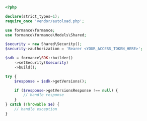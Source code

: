 <!-- Start SDK Example Usage [usage] -->
```php
<?php

declare(strict_types=1);
require_once 'vendor/autoload.php';

use formance\formance;
use formance\formance\Models\Shared;

$security = new Shared\Security();
$security->authorization = 'Bearer <YOUR_ACCESS_TOKEN_HERE>';

$sdk = formance\SDK::builder()
    ->setSecurity($security)
    ->build();

try {
    $response = $sdk->getVersions();

    if ($response->getVersionsResponse !== null) {
        // handle response
    }
} catch (Throwable $e) {
    // handle exception
}

```
<!-- End SDK Example Usage [usage] -->